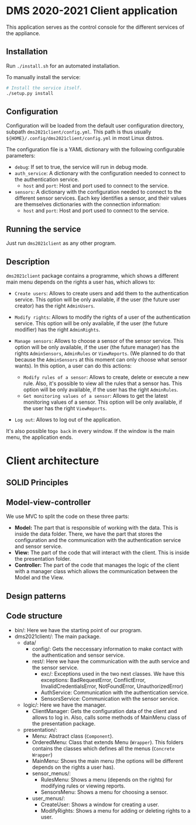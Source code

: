 # DMS 2020-2021 Client application

This application serves as the control console for the different services of the appliance.

## Installation

Run `./install.sh` for an automated installation.

To manually install the service:

```bash
# Install the service itself.
./setup.py install
```

## Configuration

Configuration will be loaded from the default user configuration directory, subpath `dms2021client/config.yml`. This path is thus usually `${HOME}/.config/dms2021client/config.yml` in most Linux distros.

The configuration file is a YAML dictionary with the following configurable parameters:

- `debug`: If set to true, the service will run in debug mode.
- `auth_service`: A dictionary with the configuration needed to connect to the authentication service.
  - `host` and `port`: Host and port used to connect to the service.
- `sensors`: A dictionary with the configuration needed to connect to the different sensor services. Each key identifies a sensor, and their values are themselves dictionaries with the connection information:
  - `host` and `port`: Host and port used to connect to the service.

## Running the service

Just run `dms2021client` as any other program.

## Description

`dms2021client` package contains a programme, which shows a different main menu depends on the rights a user has, which allows to:

  - `Create users`: Allows to create users and add them to the authentication service. This option will be only available, if the user (the future user creator) has the right `AdminUsers`.

  - `Modify rights`: Allows to modify the rights of a user of the authentication service. This option will be only available, if the user (the future modifier) has the right `AdminRights`.

  - `Manage sensors`: Allows to choose a sensor of the sensor service. This option will be only available, if the user (the future manager) has the rights `AdminSensors`, `AdminRules` or `ViewReports`. (We planned to do that because the `AdminSensors` at this moment can only choose what sensor wants). In this option, a user can do this actions:
    - `Modify rules of a sensor`: Allows to create, delete or execute a new rule. Also, it's possible to view all the rules that a sensor has. This option will be only available, if the user has the right `AdminRules`.
    - `Get monitoring values of a sensor`: Allows to get the latest monitoring values of a sensor. This option will be only available, if the user has the right `ViewReports`.

  - `Log out`: Allows to log out of the application.

It's also possible to`go back` in every window. If the window is the main menu, the application ends.

# Client architecture

## SOLID Principles


## Model-view-controller
We use MVC to split the code on these three parts:
- **Model:** The part that is responsible of working with the data. This is inside the data folder. There, we have the part that stores the configuration and the communication with the authentication service and sensor service.
- **View:** The part of the code that will interact with the client. This is inside the presentation folder.
- **Controller:** The part of the code that manages the logic of the client with a manager class which allows the communication between the Model and the View.

## Design patterns

## Code structure
- bin/: Here we have the starting point of our program.
- dms2021client/: The main package.
  - data/
    - config/: Gets the neccessary information to make contact with the authentication and sensor service.
    - rest/: Here we have the communication with the auth service and the sensor service.
        - exc/: Exceptions used in the two next classes. We have this exceptions: BadRequestError, ConflictError, InvalidCredentialsError, NotFoundError, UnauthorizedError)
        - AuthService: Communication with the authentication service.
        - SensorsService: Communication with the sensor service.
  - logic/: Here we have the manager.
    - ClientManager: Gets the configuration data of the client and allows to log in. Also, calls some methods of MainMenu class of the presentation package.
  - presentation/:
      - Menu: Abstract class (`Component`).
      - OrderedMenu: Class that extends Menu (`Wrapper`).
    This folders contains the classes which defines all the menus (`Concrete Wrapper`)
      - MainMenu: Shows the main menu (the options will be different depends on the rights a user has).
      - sensor_menus/:
          - RulesMenu: Shows a menu (depends on the rights) for modifying rules or viewing reports.
          - SensorsMenu: Shows a menu for choosing a sensor.
      - user_menus/:
          - CreateUser: Shows a window for creating a user.
          - ModifyRights: Shows a menu for adding or deleting rights to a user.
    



